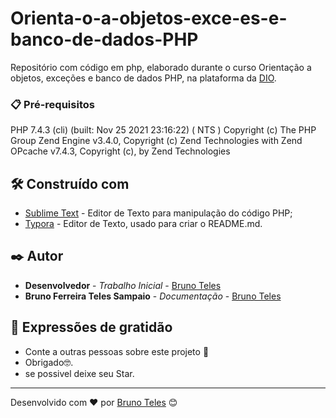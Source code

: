 # Orienta-o-a-objetos-exce-es-e-banco-de-dados-PHP



Repositório com código em php, elaborado durante o curso Orientação a objetos, exceções e banco de dados PHP, na plataforma da [DIO](https://web.dio.me/course/orientacao-objetos-excecoes-e-banco-de-dados-php).

### 📋 Pré-requisitos

PHP 7.4.3 (cli) (built: Nov 25 2021 23:16:22) ( NTS )
Copyright (c) The PHP Group
Zend Engine v3.4.0, Copyright (c) Zend Technologies
with Zend OPcache v7.4.3, Copyright (c), by Zend Technologies

## 🛠️ Construído com

* [Sublime Text](https://www.sublimetext.com/) - Editor de Texto para manipulação do código PHP;
* [Typora](https://maven.apache.org/) - Editor de Texto,  usado para criar o README.md.

## ✒️ Autor

* **Desenvolvedor** - *Trabalho Inicial* - [Bruno Teles](https://github.com/cibersky-code)
* **Bruno Ferreira Teles Sampaio** - *Documentação* - [Bruno Teles](https://github.com/cibersky-code)

## 🎁 Expressões de gratidão

* Conte a outras pessoas sobre este projeto 📢
* Obrigado🤓.
* se possivel deixe seu Star.


---

Desenvolvido com ❤️ por [Bruno Teles](https://github.com/cibersky-code) 😊
